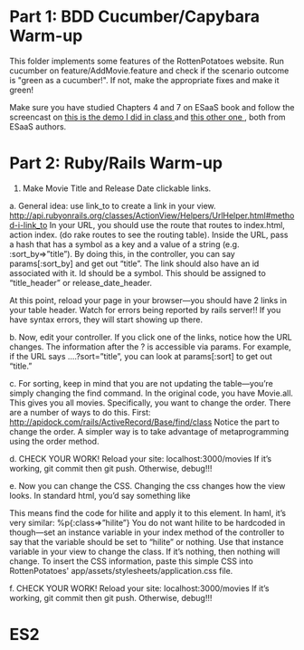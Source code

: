 <h1> Part 1: BDD Cucumber/Capybara Warm-up</h1>

This folder implements some features of the RottenPotatoes website. Run cucumber on feature/AddMovie.feature and check if the scenario outcome is "green as a cucumber!". If not, make the appropriate fixes and make it green!

Make sure you have studied Chapters 4 and 7 on ESaaS book and follow the screencast on <a href= http://youtu.be/-wgZXDmhRw4> this is the demo I did in class </a> and <a href= http://youtu.be/wornoChkjfM> this other one </a>, both from ESaaS authors.

<h1> Part 2: Ruby/Rails Warm-up</h1>

1) Make Movie Title and Release Date clickable links.

a. General idea: use link_to to create a link in your view.
http://api.rubyonrails.org/classes/ActionView/Helpers/UrlHelper.html#method-i-link_to
In your URL, you should use the route that routes to index.html, action index. (do rake routes to see the routing table). Inside the URL, pass a hash that has a symbol as a key and a value of a string (e.g. :sort_by=>”title”). By doing this, in the controller, you can say params[:sort_by] and get out “title”. The link should also have an id associated with it. Id should be a symbol. This should be assigned to “title_header” or release_date_header.

At this point, reload your page in your browser—you should have 2 links in your table header. Watch for errors being reported by rails server!! If you have syntax errors, they will start showing up there.

b. Now, edit your controller. If you click one of the links, notice how the URL changes. The information after the ? is accessible via params. For example, if the URL says ....?sort=”title”, you can look at params[:sort] to get out “title.”

c. For sorting, keep in mind that you are not updating the table—you’re simply changing the find command. In the original code, you have Movie.all. This gives you all movies. Specifically, you want to change the order. There are a number of ways to do this. First: http://apidock.com/rails/ActiveRecord/Base/find/class Notice the part to change the order. A simpler way is to take advantage of metaprogramming using the order method.

d. CHECK YOUR WORK! Reload your site: localhost:3000/movies If it’s working, git commit then git push. Otherwise, debug!!!

e. Now you can change the CSS. Changing the css changes how the view looks. In standard html, you’d say something like <p class=”hilite”> This means find the code for hilite and apply it to this element. In haml, it’s very similar: %p{:class=>”hilite”} You do not want hilite to be hardcoded in though—set an instance variable in your index method of the controller to say that the variable should be set to “hilite” or nothing. Use that instance variable in your view to change the class. If it’s nothing, then nothing will change. To insert the CSS information, paste this simple CSS into RottenPotatoes' app/assets/stylesheets/application.css file.

f. CHECK YOUR WORK! Reload your site: localhost:3000/movies If it’s working, git commit then git push. Otherwise, debug!!!
# ES2
